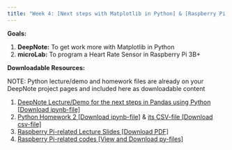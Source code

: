```yaml
---
title: "Week 4: [Next steps with Matplotlib in Python] & [Raspberry Pi 3B+ with a Heart Rate Sensor]"
---
```


**Goals:** 
1. **DeepNote:** To get work more with Matplotlib in Python
2. **microLab:** To program a Heart Rate Sensor in Raspberry Pi 3B+ 

**Downloadable Resources:** 

NOTE: Python lecture/demo and homework files are already on your DeepNote project pages and included here as downloadable content 
1. <a href="{{ site.baseurl }}/files/Week4-Demo4-Guide.ipynb" target="_blank">DeepNote Lecture/Demo for the next steps in Pandas using Python [Download ipynb-file]</a><br>
2. <a href="{{ site.baseurl }}/files/HW4.ipynb" target="_blank">Python Homework 2 [Download ipynb-file]</a> & <a href="{{ site.baseurl }}/files/HW4.csv" target="_blank">its CSV-file [Download csv-file]</a><br>
3. <a href="{{ site.baseurl }}/files/Deck3_RPi3BplusPulseSensor_Module2_10152021.pdf" target="_blank">Raspberry Pi-related Lecture Slides [Download PDF]</a><br>
4. <a href="https://github.com/GWU-APSC1001/Fall2021/tree/main/Week4-HeartRate" target="_blank">Raspberry Pi-related codes [View and Download py-files]</a><br>